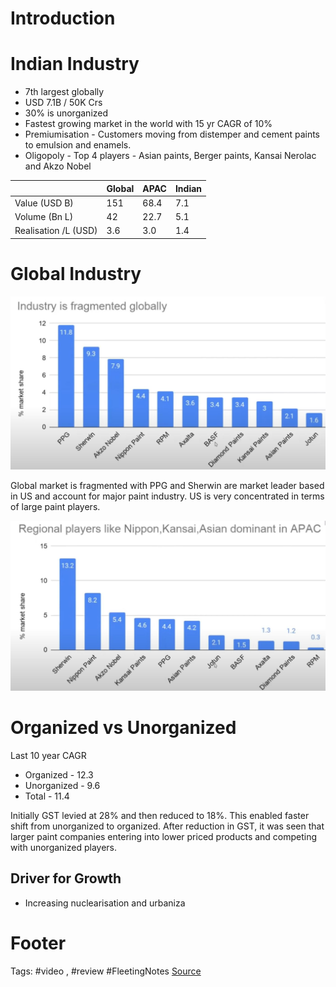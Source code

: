 # Introduction

# Indian Industry
- 7th largest globally
- USD 7.1B / 50K Crs
- 30% is unorganized
- Fastest growing market in the world with 15 yr CAGR of 10%
- Premiumisation - Customers moving from distemper and cement paints to emulsion and enamels. 
- Oligopoly - Top 4 players - Asian paints, Berger paints, Kansai Nerolac and Akzo Nobel 

|    | Global|APAC |Indian
|---|---|---|---|
|Value (USD B)| 151|68.4|7.1
|Volume (Bn L)| 42 | 22.7 | 5.1
|Realisation /L (USD) | 3.6 | 3.0 | 1.4

# Global Industry
![Global Market Share](https://github.com/hashxim/hconMD/blob/master/work_md/Obsidian/Resources/Global%20Paints%20Market%20Share.JPG?raw=true)

Global market is fragmented with PPG and Sherwin are market leader based in US and account for major paint industry. US is very concentrated in terms of large paint players. 

![APAC Market Share](https://github.com/hashxim/hconMD/blob/master/work_md/Obsidian/Resources/APAC%20Paints%20Market%20Share.JPG?raw=true)

# Organized vs Unorganized
Last 10 year CAGR
- Organized - 12.3
- Unorganized - 9.6
- Total - 11.4

Initially GST levied at 28% and then reduced to 18%. This enabled faster shift from unorganized to organized. After reduction in GST, it was seen that larger paint companies entering into lower priced products and competing with unorganized players. 

## Driver for Growth
- Increasing nuclearisation and urbaniza




# Footer
Tags: #video , #review #FleetingNotes
[Source](https://www.youtube.com/watch?v=9GKKa-blmlo)
<!--stackedit_data:
eyJoaXN0b3J5IjpbMzEyMzUyMjMzLDIxMDg4MjY0NF19
-->